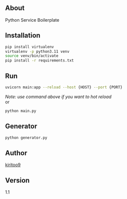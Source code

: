 ## About
Python Service Boilerplate

## Installation
```bash
pip install virtualenv
virtualenv -p python3.11 venv
source venv/bin/activate
pip install -r requirements.txt
```

## Run
```bash
uvicorn main:app --reload --host {HOST} --port {PORT}
```
<i>Note: use command above if you want to hot reload</i><br />
or

```bash
python main.py
```

## Generator
```bash
python generator.py
```

## Author
<a href="https://github.com/kiritoo9">kiritoo9</a>

## Version
1.1